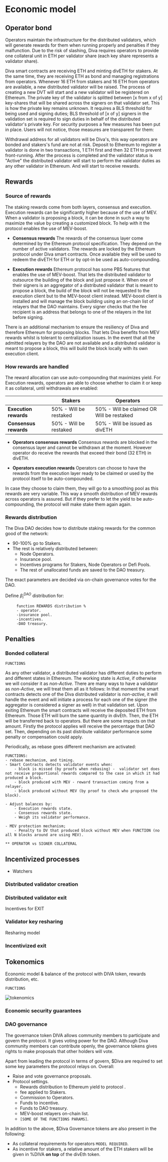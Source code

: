 # Economic model

## Operator bond
Operators maintain the infrastructure for the distributed validators, which will generate rewards for them when running properly and penalties if they malfunction. Due to the risk of slashing, Diva requires operators to provide one collateral unit in ETH per validator share (each key share represents a validator share). 

Diva smart contracts are receiving ETH and minting divETH for stakers. At the same time, they are receiving ETH as bond and managing registrations from operators. Whenever 16 ETH from stakers and 16 ETH from operators are available, a new distributed validator will be raised. The process of creating a new DVT will start and a new validator will be registered on Ethereum. The private key of the validator is splitted between [x from x of y] key-shares that will be shared across the signers on that validator set. This is how the private key remains unknown. It requires a BLS threshold for being used and signing duties; BLS threshold of [x of y] signers in the validation set is required to sign duties in behalf of the distributed validator's private key. For security purposes a few measures has been put in place. Users will not notice, those measures are transparent for them:

Withdrawal address for all validators will be Diva's, this way operators are bonded and stakers's fund are not at risk.
Deposit to Ethereum to register a validator is done in two transactions, 1 ETH first and then 32 ETH to prevent front-running.
After the process is completed and the validator status is "Active" the distributed validator will start to perform the validator duties as any other validator in Ethereum. And will start to receive rewards.

<!-- $$
\alpha_o(n_i) = \alpha_{\Xi} \cdot \frac{k+C}{c(n_i)} \cdot p(n_i)
$$ -->

<!-- $$
\alpha_o(n_i) = \alpha_{\Xi} \cdot \frac{k+C}{c(n_i)}
$$ -->

<!-- $$
r_o = \frac{\alpha_{\Xi} \cdot (k+C)}{n_i} \cdot \sum_{n_i=0}^{N-1} p(n_i)
$$ -->

<!-- $$
r_o = r_b + r_c = (\alpha_{\Xi} + \alpha_{c}) \cdot c(n_i) =  \alpha_{\Xi} \cdot c(n_i) + \frac{(v_s-v_o)}{G} 
$$ -->


<!-- $$
\alpha_{c} = \frac{(v_s-v_o)}{G \cdot c(n_i)} =
\frac{V - v_o  -v_o}{G}
$$ -->

<!-- $$
\alpha_{c} = \frac{(v_s-v_o)}{G \cdot c(n_i)} 
$$

$$
\alpha_{c} = \frac{(v_s-v_o)}{G \cdot c(n_i)} =
\frac{V - v_o  -v_o}{G}
$$ -->

<!-- We define extra operator's rewards derived from the discount of the collateral curve as:

$$
r_c = \frac{(v_s-v_o)}{G} \cdot c(n_i)
$$ -->


<!-- Base Ethereum rewards:

$$
r_b = \alpha_{\Xi} \cdot c(n_i)
$$ -->


<!-- $$
\alpha_{c} \in \left[ \frac{V}{G \cdot (k+C)} -2\right] = \left[ \frac{32}{16 \cdot (0.5)} -2\right] = \frac{(24-8)}{16} = 8/16 = 0.5
$$ -->

<!-- $$
r = \frac{v_s}{v_o} 
$$ -->


<!-- $$
p = d_s + d_o
$$ -->



## Rewards

### Source of rewards
The staking rewards come from both layers, consensus and execution. Execution rewards can be significantly higher because of the use of MEV. When a validator is proposing a block, it can be done in such a way to maximize the value by creating a customized block. To help with it the protocol enables the use of MEV-boost.

- **Consensus rewards**
The rewards of the consensus layer come determined by the Ethereum protocol specification. They depend on the number of active validators. The rewards are locked by the Ethereum protocol under Diva smart contracts. Once available they will be used to redeem the divETH for ETH or by opt-in be used as auto-compounding.

- **Execution rewards**
Ethereum protocol has some PBS features that enables the use of MEV-boost. That lets the distributed validator to outsource the building of the block and just propose it. When one of their signers is an aggregator of a distributed validator that is meant to propose a block, the build of the block will not be requested to the execution client but to the MEV-boost client instead. MEV-boost client is installed and will manage the block building using an on-chain list of relayers that the DAO maintains. Every signer checks that the fee recipient is an address that belongs to one of the relayers in the list before signing.

There is an additional mechanism to ensure the resiliency of Diva and therefore Ethereum for proposing blocks. That lets Diva benefits from MEV rewards whilst is tolerant to centralization issues.
In the event that all the admitted relayers by the DAO are not available and a distributed validator is meant to propose a block, this will build the block locally with its own execution client.


### How rewards are handled 

The reward allocation can use auto-compounding that maximizes yield. For Execution rewards, operators are able to choose whether to claim it or keep it as collateral, until withdrawals are enabled:


|| Stakers  | Operators |
|-|------------- | ------------- |
|**Execution rewards**| 50% - Will be restaked  | 50% - Will be claimed OR Will be restaked
|**Consensus rewards**| 50% - Will be restaked  | 50% - Will be issued as divETH |



- **Operators consensus rewards**
Consensus rewards are blocked in the consensus layer and cannot be withdrawn at the moment. However operator do receive the rewards that exceed their bond (32 ETH) in divETH.

- **Operators execution rewards**
Operators can choose to have the rewards from the execution layer ready to be claimed or used by the protocol itself to be auto-compounded.

In case they choose to claim them, they will go to a smoothing pool as this rewards are very variable. This way a smooth distribution of MEV rewards across operators is assured. But if they prefer to let the yield to be auto-compounding, the protocol will make  stake them again again.



### Rewards distribution

The Diva DAO decides how to distribute staking rewards for the common good of the network:
- 90-100% go to Stakers.
- The rest is relatively distributed between:
    - Node Operators.
    - Insurance pool.
    - Incentives programs for Stakers, Node Operators or Defi Pools.
    - The rest of unallocated funds are saved to the DAO treasury.

The exact parameters are decided via on-chain governance votes for the DAO.


Define $\beta_i^{DAO}$ distribution for:

         function REWARDS distribution %
         - operator.
         -insurance pool.
         -incentives.
         -DAO treasury.


## Penalties

### Bonded collateral

`FUNCTIONS`

As any other validator, a distributed validator has different duties to perform and different states in Ethereum. The working state is *Active*, if otherwise we will consider it as *non-Active*. There are many ways to have a validator as *non-Active*, we will treat them all as it follows:
In that moment the smart contracts detects one of the Diva distributed validator is *non-active*, it will handle the event and will initiate a process for each one of the signer (the aggregator is considered a signer as well) in that validation set. Upon exiting Ethereum the smart contracts will receive the deposited ETH from Ethereum. Those ETH will burn the same quantity in divEth. Then, the ETH will be transferred back to operators. But there are some impacts on that amount. Firstly the protocol applies will receive the percentage that DAO set. Then, depending on its past distribute validator performance some penalty or compensation could apply.

Periodically, as rebase goes different mechanism are activated:
    
    FUNCTIONS:
    - rebase mechanism, and timing.
    - Smart Contracts detects validator events when:
        - block is missed (by proofs when rebasing) -  validator set does not receive proportional rewards compared to the case in which it had produced a block.
        - block produced with MEV - reward transaction coming from a relayer.
        - block produced without MEV (by proof to check who proposed the block).

    - Adjust balances by:
        - Execution rewards state.
        - Consensus rewards state.
        - Weigh its validator performance.

    - MEV protection mechanism;
        - Penalty to DV that produced block without MEV when FUNCTION (no all N blocks around are using MEV).

    ** OPERATOR vs SIGNER COLLATERAL

## Incentivized processes
- Watchers

### Distributed validator creation

### Distributed validator exit
Incentives for EXIT

### Validator key resharing
 Resharing model

### Incentivized exit

## Tokenomics

Economic model & balance of the protocol with DIVA token, rewards distribution, etc.

`FUNCTIONS` 

![tokenomics](img/tokenomics_schema.png)

### Economic security guarantees

### DAO governance

The governance token DIVA allows community members to participate and govern the protocol. It gives voting power for the DAO. Although Diva community members can contribute openly, the governance tokens gives rights to make proposals that other holders will vote.

Apart from leading the protocol in terms of govern, $Diva are required to set some key parameters the protocol relays on. Overall:

- Raise and vote governance proposals.
 - Protocol settings.
    - Rewards distribution to Ethereum yield to protocol .
    - fee applied to Stakers.
    - Commission to Operators.
    - Funds to incentive.
    - Funds to DAO treasury.
    - MEV-boost relayers on-chain list.
    - `[SOME OF THE FUNCTIONS PARAMS]`.

In addition to the above, $Diva Governance tokens are also present in the following:

- As collateral requirements for operators `MODEL REQUIRED`.
- As incentive for stakers, a relative amount of the ETH stakers will be given in %DIVA **on top** of the divEth token.

